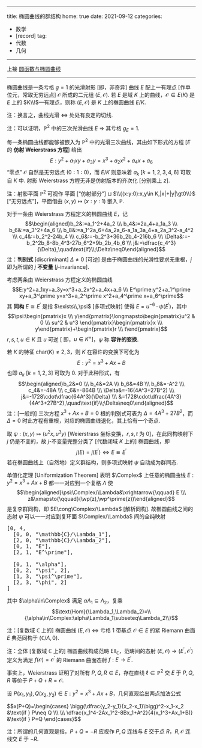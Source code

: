 
---
title: 椭圆曲线的群结构
home: true
date: 2021-09-12
categories:
  - 数学
  - [record]
tag:
  - 代数
  - 几何
---


上接 [圆函数与椭圆曲线](../elliptic-curve)

---

椭圆曲线是一条亏格 $g=1$ 的光滑射影 $[$即，非奇异$]$ 曲线 $E$ 配上一有理点 $[$作单位元，常取无穷远点$]$ $\mathcal{O}$ 所成的二元组 $(E,\mathcal{O})$. 若 $E$ 是域 $K$ 上的曲线，$\mathcal{O}\in E(K)$ 是 $E$ 上的 $K\\!$—有理点，则称 $(E,\mathcal{O})$ 是 $K$ 上的椭圆曲线 $E/K$. 

注：换言之，曲线光滑 $\iff$ 处处有良定的切线.

注：可以证明，$\mathbb{P}^2$ 中的三次光滑曲线 $E$ $\Longrightarrow$ 其亏格 $g_E=1$.

每一条椭圆曲线都能够被嵌入为 $\mathbb{P}^2$ 中的光滑三次曲线，其由如下形式的方程 $[E$ 的 **仿射 Weierstrass 方程**$]$ 给出
$$E:y^2+a_1xy+a_3y=x^3+a_2x^2+a_4x+a_6$$ “零点” $\mathcal{O}$ 自然是无穷远点 $(0:1:0)$，而 $E/K$ 则意味着 $a_k$ $[k=1,2,3,4,6]$ 可取自 $K$ 中. 射影 Weierstrass 方程无非是仿射版本的齐次化 $[$分别乘上 $z]$.

注：射影平面 $\mathbb{P}^2$ 可视作 平面 $[$“仿射部分”$]$ $\sqcup$ $\\{(x:y:0):x,y\in K,|x|+|y|\gt0\\}$ $[$“无穷远点”$]$，平面借由 $(x,y)\longmapsto(x:y:1)$ 嵌入 $\mathbb{P}$.

对于一条由 Weierstrass 方程定义的椭圆曲线 $E$，记 
$$\begin{aligned}b_2&:=a_1^2+4a_2 \\\ b_4&:=2a_4+a_1a_3 \\\ b_6&:=a_3^2+4a_6 \\\ b_8&:=a_1^2a_6+4a_2a_6-a_1a_3a_4+a_2a_3^2-a_4^2 \\\ c_4&:=b_2^2-24b_4 \\\ c_6&:=-b_2^3+36b_2b_4-216b_6 \\\ \Delta&:=-b_2^2b_8-8b_4^3-27b_6^2+9b_2b_4b_6 \\\ j&:=\dfrac{c_4^3}{\Delta},\quad\text{if}\\;\Delta\neq0\end{aligned}$$ 
注：**判别式** $[$discriminant$]$ $\Delta\neq0$ $[$可逆$]$ 是由于椭圆曲线的光滑性要求无重根，$j$ 即为所谓的 $j$ **不变量** $[j$-invariance$]$.

考虑两条由 Weierstrass 方程定义的椭圆曲线
$$E:y^2+a_1xy+a_3y=x^3+a_2x^2+a_4x+a_6 \\\ E^\prime:y^2+a_1^\prime xy+a_3^\prime y=x^3+a_2^\prime x^2+a_4^\prime x+a_6^\prime$$ 其 **同构** $E\cong E^\prime$ 是指 $\exists\\,\psi$ $[$多项式映射$]$ 使得 $E=u^{-6}\cdot\psi(E^\prime)$，其中
$$\psi:\begin{pmatrix}x \\\ y\end{pmatrix}\longmapsto\begin{pmatrix}u^2 & 0 \\\ su^2 & u^3 \end{pmatrix}\begin{pmatrix}x \\\ y\end{pmatrix}+\begin{pmatrix}r \\\ t\end{pmatrix}$$ $r,s,t,u\in K$ 且 $u$ 可逆 $[$ 即，$u\in K^\times]$，$\psi$ 称 **容许的变换**.

若 $K$ 的特征 $\text{char}(K)\neq2,3$，则 $K$ 在容许的变换下可化为
$$E:y^2=x^3+Ax+B$$ 也即 $a_k$ $[k=1,2,3]$ 可取为 $0$. 对于此种形式，有
$$\begin{aligned}b_2&=0 \\\ b_4&=2A \\\ b_6&=4B \\\ b_8&=-A^2 \\\ c_4&=-48A \\\ c_6&=-864B \\\ \Delta&=-16(4A^3+27B^2) \\\ j&=-1728\cdot\dfrac{64A^3}{\Delta} \\\ &=1728\cdot\dfrac{4A^3}{4A^3+27B^2},\quad\text{if}\\;\Delta\neq0\end{aligned}$$
注：$[$一般的$]$ 三次方程 $x^3+Ax+B=0$ 根的判别式可表为 $\Delta=4A^3+27B^2$，而 $\Delta=0$ 时此方程有重根，对应的椭圆曲线退化，其上恰有一个奇点.

取 $\psi:(x,y)\longmapsto(u^2x,u^3y)$ $[$Weierstrass 坐标变换，$r,s,t$ 为 $0]$，在此同构映射下 $j$ 仍是不变的，故 $j$-不变量完整分类了 $[$代数闭域 $K$ 上的$]$ 椭圆曲线，即 $$j(E)=j({E^\prime})\iff E\cong E^\prime$$
若在椭圆曲线上（自然地）定义群结构，则多项式映射 $\psi$ 自动成为群同态.

单值化定理 $[$Uniformization Theorem$]$ 表明 $\Complex$ 上任意的椭圆曲线 $E:y^2=x^3+Ax+B$ 都一一对应到一个复格 $\Lambda$ 使
$$\begin{aligned}\psi:\Complex/\Lambda&\xrightarrow{\qquad} E \\\ z&\xmapsto{\qquad}(\wp(z),\wp^\prime(z))\end{aligned}$$ 是复李群同构，即 $E\cong\Complex/\Lambda$ $[$解析同构$]$. 故椭圆曲线之间的态射 $\psi$ 可以一一对应到复环面 $\Complex/\Lambda$ 间的全纯映射

<pre class="quiver">
[0, 4, 
  [0, 0, "\mathbb{C}/\Lambda_1"], 
  [2, 0, "\mathbb{C}/\Lambda_2"], 
  [0, 1, "E"], 
  [2, 1, "E^\prime"], 
  
  [0, 1, "\alpha"], 
  [0, 2, "\psi", 2], 
  [1, 3, "\psi^\prime"], 
  [2, 3, "\phi", 2]
]
</pre>

其中 $\alpha\in\Complex$ 满足 $\alpha\Lambda_1\subseteq\Lambda_2$，复乘 $$\text{Hom}(\Lambda_1,\Lambda_2)=\\{\alpha\in\Complex:\alpha\Lambda_1\subseteq\Lambda_2\\}$$

注：$[$复数域 $\mathbb{C}$ 上的$]$ 椭圆曲线 $(E,\mathcal{O})$ $\iff$ 亏格 $1$ 带基点 $\mathcal{O}\in E$ 的紧 Riemann 曲面 $E$ 典范同构于 $(\mathbb{C}/\Lambda,0)$. 

注：全体 $[$复数域 $\mathbb{C}$ 上的$]$ 椭圆曲线构成范畴 $\mathsf{Ell}_\mathbb{C}$，范畴间的态射 $(E,\mathcal{O})\longrightarrow(E^\prime,\mathcal{O}^\prime)$ 定义为满足 $f(\mathcal{O})=\mathcal{O}^\prime$ 的 Riemann 曲面态射 $f:E\longrightarrow E^\prime$.

事实上，Weierstrass 证明了对所有 $P,Q,R\in E$，存在直线 $\ell\in\mathbb{P}^2$ 交 $E$ 于 $P,Q,R$ 等价于 $P+Q+R=\mathcal{O}$.

设 $P(x_1,y_1),Q(x_2,y_2)\in E:y^2=x^3+Ax+B$，几何直观给出两点加法公式 
<div class="scroll">
$$x(P+Q)=\begin{cases} \bigg(\dfrac{y_2-y_1}{x_2-x_1}\bigg)^2-x_1-x_2 &\text{if } P\neq Q \\\ \\\ \dfrac{x_1^4-2Ax_1^2-8Bx_1+A^2}{4(x_1^3+Ax_1+B)} &\text{if } P=Q \end{cases}$$
</div>

注：所谓的几何直观是指，$P+Q=-R$ 应视作 $P,Q$ 连线与 $E$ 交于点 $R$，$R,\mathcal{O}$ 连线交 $E$ 于 $-R$.





